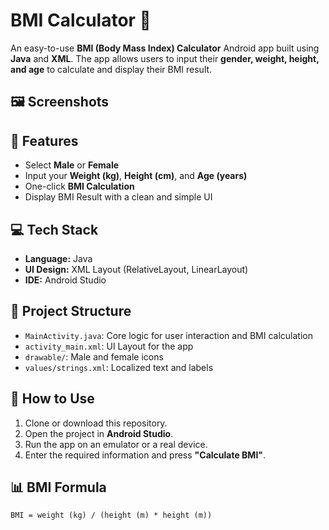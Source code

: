 # BMI Calculator 🚀

An easy-to-use **BMI (Body Mass Index) Calculator** Android app built using **Java** and **XML**. The app allows users to input their **gender, weight, height, and age** to calculate and display their BMI result.

## 🖼️ Screenshots


## 📱 Features
- Select **Male** or **Female**
- Input your **Weight (kg)**, **Height (cm)**, and **Age (years)**
- One-click **BMI Calculation**
- Display BMI Result with a clean and simple UI

## 💻 Tech Stack
- **Language:** Java
- **UI Design:** XML Layout (RelativeLayout, LinearLayout)
- **IDE:** Android Studio

## 📂 Project Structure
- `MainActivity.java`: Core logic for user interaction and BMI calculation
- `activity_main.xml`: UI Layout for the app
- `drawable/`: Male and female icons
- `values/strings.xml`: Localized text and labels

## 🔧 How to Use
1. Clone or download this repository.
2. Open the project in **Android Studio**.
3. Run the app on an emulator or a real device.
4. Enter the required information and press **"Calculate BMI"**.

## 📊 BMI Formula
```text
BMI = weight (kg) / (height (m) * height (m))
